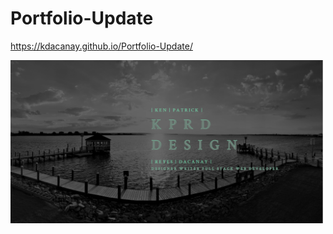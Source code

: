 # Portfolio-Update

https://kdacanay.github.io/Portfolio-Update/


<img src="distribution/img/frontcapture.PNG" width=500>
